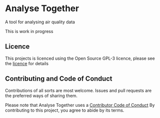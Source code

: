 # Analyse Together

A tool for analysing air quality data 

This is work in progress



## Licence

This projects is licenced using the Open Source GPL-3 licence, please
see the [licence](LICENSE.md) for details


## Contributing and Code of Conduct

Contributions of all sorts are most welcome. Issues and pull requests
are the preferred ways of sharing them.

Please note that Analyse Together uses a [Contributor Code of Conduct](CODE_OF_CONDUCT.md) 
By contributing to this project, you agree to abide by its terms.



